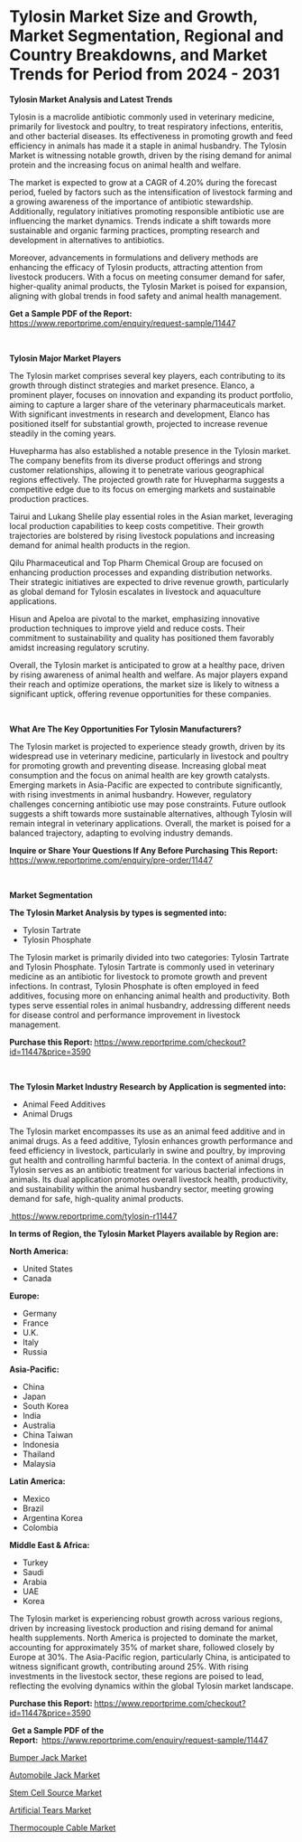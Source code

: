 <p><h1>Tylosin Market Size and Growth, Market Segmentation, Regional and Country Breakdowns, and Market Trends for Period from 2024 -  2031</h1></p><p><strong>Tylosin Market Analysis and Latest Trends</strong></p>
<p><p>Tylosin is a macrolide antibiotic commonly used in veterinary medicine, primarily for livestock and poultry, to treat respiratory infections, enteritis, and other bacterial diseases. Its effectiveness in promoting growth and feed efficiency in animals has made it a staple in animal husbandry. The Tylosin Market is witnessing notable growth, driven by the rising demand for animal protein and the increasing focus on animal health and welfare. </p><p>The market is expected to grow at a CAGR of 4.20% during the forecast period, fueled by factors such as the intensification of livestock farming and a growing awareness of the importance of antibiotic stewardship. Additionally, regulatory initiatives promoting responsible antibiotic use are influencing the market dynamics. Trends indicate a shift towards more sustainable and organic farming practices, prompting research and development in alternatives to antibiotics.</p><p>Moreover, advancements in formulations and delivery methods are enhancing the efficacy of Tylosin products, attracting attention from livestock producers. With a focus on meeting consumer demand for safer, higher-quality animal products, the Tylosin Market is poised for expansion, aligning with global trends in food safety and animal health management.</p></p>
<p><strong>Get a Sample PDF of the Report:&nbsp;</strong> <a href="https://www.reportprime.com/enquiry/request-sample/11447">https://www.reportprime.com/enquiry/request-sample/11447</a></p>
<p>&nbsp;</p>
<p><strong>Tylosin Major Market Players</strong></p>
<p><p>The Tylosin market comprises several key players, each contributing to its growth through distinct strategies and market presence. Elanco, a prominent player, focuses on innovation and expanding its product portfolio, aiming to capture a larger share of the veterinary pharmaceuticals market. With significant investments in research and development, Elanco has positioned itself for substantial growth, projected to increase revenue steadily in the coming years.</p><p>Huvepharma has also established a notable presence in the Tylosin market. The company benefits from its diverse product offerings and strong customer relationships, allowing it to penetrate various geographical regions effectively. The projected growth rate for Huvepharma suggests a competitive edge due to its focus on emerging markets and sustainable production practices.</p><p>Tairui and Lukang Shelile play essential roles in the Asian market, leveraging local production capabilities to keep costs competitive. Their growth trajectories are bolstered by rising livestock populations and increasing demand for animal health products in the region.</p><p>Qilu Pharmaceutical and Top Pharm Chemical Group are focused on enhancing production processes and expanding distribution networks. Their strategic initiatives are expected to drive revenue growth, particularly as global demand for Tylosin escalates in livestock and aquaculture applications.</p><p>Hisun and Apeloa are pivotal to the market, emphasizing innovative production techniques to improve yield and reduce costs. Their commitment to sustainability and quality has positioned them favorably amidst increasing regulatory scrutiny.</p><p>Overall, the Tylosin market is anticipated to grow at a healthy pace, driven by rising awareness of animal health and welfare. As major players expand their reach and optimize operations, the market size is likely to witness a significant uptick, offering revenue opportunities for these companies.</p></p>
<p>&nbsp;</p>
<p><strong>What Are The Key Opportunities For Tylosin Manufacturers?</strong></p>
<p><p>The Tylosin market is projected to experience steady growth, driven by its widespread use in veterinary medicine, particularly in livestock and poultry for promoting growth and preventing disease. Increasing global meat consumption and the focus on animal health are key growth catalysts. Emerging markets in Asia-Pacific are expected to contribute significantly, with rising investments in animal husbandry. However, regulatory challenges concerning antibiotic use may pose constraints. Future outlook suggests a shift towards more sustainable alternatives, although Tylosin will remain integral in veterinary applications. Overall, the market is poised for a balanced trajectory, adapting to evolving industry demands.</p></p>
<p><strong>Inquire or Share Your Questions If Any Before Purchasing This Report:</strong> <a href="https://www.reportprime.com/enquiry/pre-order/11447">https://www.reportprime.com/enquiry/pre-order/11447</a></p>
<p>&nbsp;</p>
<p><strong>Market Segmentation</strong></p>
<p><strong>The Tylosin Market Analysis by types is segmented into:</strong></p>
<p><ul><li>Tylosin Tartrate</li><li>Tylosin Phosphate</li></ul></p>
<p><p>The Tylosin market is primarily divided into two categories: Tylosin Tartrate and Tylosin Phosphate. Tylosin Tartrate is commonly used in veterinary medicine as an antibiotic for livestock to promote growth and prevent infections. In contrast, Tylosin Phosphate is often employed in feed additives, focusing more on enhancing animal health and productivity. Both types serve essential roles in animal husbandry, addressing different needs for disease control and performance improvement in livestock management.</p></p>
<p><strong>Purchase this Report:&nbsp;</strong><a href="https://www.reportprime.com/checkout?id=11447&price=3590">https://www.reportprime.com/checkout?id=11447&price=3590</a></p>
<p>&nbsp;</p>
<p><strong>The Tylosin Market Industry Research by Application is segmented into:</strong></p>
<p><ul><li>Animal Feed Additives</li><li>Animal Drugs</li></ul></p>
<p><p>The Tylosin market encompasses its use as an animal feed additive and in animal drugs. As a feed additive, Tylosin enhances growth performance and feed efficiency in livestock, particularly in swine and poultry, by improving gut health and controlling harmful bacteria. In the context of animal drugs, Tylosin serves as an antibiotic treatment for various bacterial infections in animals. Its dual application promotes overall livestock health, productivity, and sustainability within the animal husbandry sector, meeting growing demand for safe, high-quality animal products.</p></p>
<p><a href="https://www.reportprime.com/tylosin-r11447">&nbsp;https://www.reportprime.com/tylosin-r11447</a></p>
<p><strong>In terms of Region, the Tylosin Market Players available by Region are:</strong></p>
<p>
    <p> <strong> North America: </strong>
        <ul>
            <li>United States</li>
            <li>Canada</li>
        </ul>
        </p> 
    <p> <strong> Europe: </strong>
        <ul>
            <li>Germany</li>
            <li>France</li>
            <li>U.K.</li>
            <li>Italy</li>
            <li>Russia</li>
        </ul>
        </p> 
    <p> <strong> Asia-Pacific: </strong>
        <ul>
            <li>China</li>
            <li>Japan</li>
            <li>South Korea</li>
            <li>India</li>
            <li>Australia</li>
            <li>China Taiwan</li>
            <li>Indonesia</li>
            <li>Thailand</li>
            <li>Malaysia</li>
        </ul>
        </p> 
    <p> <strong> Latin America: </strong>
        <ul>
            <li>Mexico</li>
            <li>Brazil</li>
            <li>Argentina Korea</li>
            <li>Colombia</li>
        </ul>
        </p> 
    <p> <strong> Middle East & Africa: </strong>
        <ul>
            <li>Turkey</li>
            <li>Saudi</li>
            <li>Arabia</li>
            <li>UAE</li>
            <li>Korea</li>
        </ul>
    </p>
    </p>
<p><p>The Tylosin market is experiencing robust growth across various regions, driven by increasing livestock production and rising demand for animal health supplements. North America is projected to dominate the market, accounting for approximately 35% of market share, followed closely by Europe at 30%. The Asia-Pacific region, particularly China, is anticipated to witness significant growth, contributing around 25%. With rising investments in the livestock sector, these regions are poised to lead, reflecting the evolving dynamics within the global Tylosin market landscape.</p></p>
<p><strong>Purchase this Report: </strong><a href="https://www.reportprime.com/checkout?id=11447&price=3590">https://www.reportprime.com/checkout?id=11447&price=3590</a></p>
<p>&nbsp;<strong>Get a Sample PDF of the Report:&nbsp;&nbsp;</strong><a href="https://www.reportprime.com/enquiry/request-sample/11447">https://www.reportprime.com/enquiry/request-sample/11447</a></p>
<p><strong></strong></p>
<p><p><a href="https://issuu.com/reportprime-2/docs/bumper-jack-market-size-2030.pptx_439f64b352892c">Bumper Jack Market</a></p><p><a href="https://issuu.com/reportprime-2/docs/automobile-jack-market-size-2030.pp_9e56bf9ca77629">Automobile Jack Market</a></p><p><a href="https://www.linkedin.com/pulse/stem-cell-source-market-trends-analysis-opportunities-challenges-ifsjc?trackingId=FfuGZtvRQaCEWY6M3YlyKQ%3D%3D">Stem Cell Source Market</a></p><p><a href="https://github.com/DianaWilson796/Market-Research-Report-List-1/blob/main/artificial-tears-market.md">Artificial Tears Market</a></p><p><a href="https://www.linkedin.com/pulse/thermocouple-cable-market-industry-landscape-growth-trajectories-wjh4e?trackingId=RX1now3tRPqcF%2BIe17xdnQ%3D%3D">Thermocouple Cable Market</a></p></p>